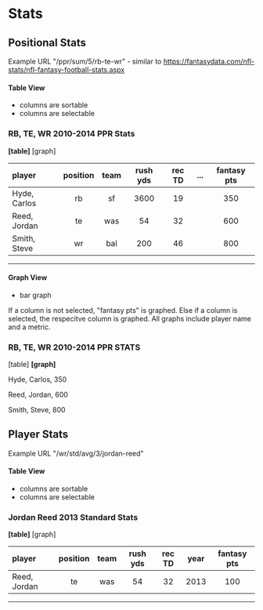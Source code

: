 # Stats

## Positional Stats

Example URL "/ppr/sum/5/rb-te-wr" - similar to https://fantasydata.com/nfl-stats/nfl-fantasy-football-stats.aspx

#### Table View

- columns are sortable
- columns are selectable

### RB, TE, WR 2010-2014 PPR Stats

**[table]** [graph]

| player | position | team | rush yds | rec TD | ... | fantasy pts |
|:------ |:--------:|:----:|:--------:|:------:| --- |:-----------:|
Hyde, Carlos | rb | sf | 3600 | 19 | | 350 
Reed, Jordan | te | was| 54  | 32 | | 600
Smith, Steve | wr | bal| 200  | 46 | | 800 

---

#### Graph View

- bar graph

If a column is not selected, "fantasy pts" is graphed. Else if a column is selected, the respecitve column is graphed. All graphs include player name and a metric.

### RB, TE, WR 2010-2014 PPR STATS

[table] **[graph]**
		
Hyde, Carlos, 350

Reed, Jordan, 600

Smith, Steve, 800

## Player Stats

Example URL "/wr/std/avg/3/jordan-reed"

#### Table View

- columns are sortable
- columns are selectable

### Jordan Reed 2013 Standard Stats

**[table]** [graph]

| player | position | team | rush yds | rec TD | year | fantasy pts |
|:------ |:--------:|:----:|:--------:|:------:| --- |:-----------:|
Reed, Jordan | te | was| 54  | 32 | 2013 | 100


---
